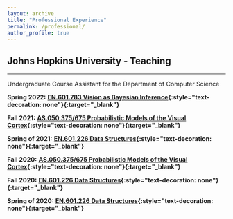 ```yaml
---
layout: archive
title: "Professional Experience"
permalink: /professional/
author_profile: true
---
```



## Johns Hopkins University - Teaching 
---

Undergraduate Course Assistant for the Department of Computer Science

**Spring 2022:** <span style="font-size:1em;">**[EN.601.783 Vision as Bayesian Inference](https://www.cs.jhu.edu/~ayuille/JHUcourses/VisionAsBayesianInference2022/601.783.html){:style="text-decoration: none"}{:target="_blank"}**</span>  


**Fall 2021:** <span style="font-size:1em;">**[AS.050.375/675 Probabilistic Models of the Visual Cortex](http://www.cs.jhu.edu/~ayuille/JHUcourses/ProbabilisticModelsOfVisualCognition2021/ProbModelsIndex.html){:style="text-decoration: none"}{:target="_blank"}**</span>  


**Spring of 2021:** <span style="font-size:1em;">**[EN.601.226 Data Structures](https://cs226sp21.github.io/index.html){:style="text-decoration: none"}{:target="_blank"}**</span>  


**Fall 2020:** <span style="font-size:1em;">**[AS.050.375/675 Probabilistic Models of the Visual Cortex](http://www.cs.jhu.edu/~ayuille/JHUcourses/ProbabilisticModelsOfVisualCognition2020/ProbModelsIndex.html){:style="text-decoration: none"}{:target="_blank"}**</span>  


**Fall 2020:** <span style="font-size:1em;">**[EN.601.226 Data Structures](https://cs226fall20.github.io){:style="text-decoration: none"}{:target="_blank"}**</span>  


**Spring of 2020:** <span style="font-size:1em;">**[EN.601.226 Data Structures](https://cs226sp20.github.io){:style="text-decoration: none"}{:target="_blank"}**</span>  


